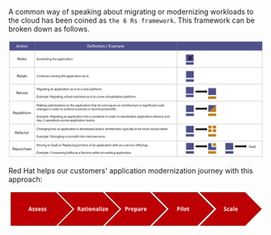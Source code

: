 
A common way of speaking about migrating or modernizing workloads to the cloud has been coined as `the 6 Rs framework`. This framework can be broken down as follows.

![Modernization Strategies](mod-strategies.png)

Red Hat helps our customers' application modernization journey with this approach:

![Modernization Approach](app-mod-approach.png)

